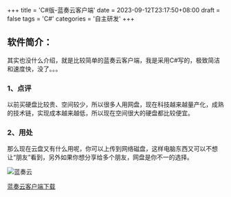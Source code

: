 +++
title = 'C#版-蓝奏云客户端'
date =  2023-09-12T23:17:50+08:00
draft = false
tags = 'C#'
categories = '自主研发'
+++

## 软件简介：
其实也没什么介绍，就是比较简单的蓝奏云客户端，我是采用C#写的，极致简洁和速度快，没了。。。

### 1、点评
以前买硬盘比较贵、空间较少，所以很多人用网盘，现在科技越来越量产化，成熟的技术链，实现成本越来越低，所以现在空间很大的硬盘都比较便宜。

### 2、用处
那么现在云盘又有什么用呢，你可以上传到网络磁盘，这样电脑东西又可以不想让“朋友”看到，另外如果你想分享给多个朋友，网盘是你不一的选择。

![蓝奏云](https://cos.hkfx.net/attachment/1694531393_99676c9a.jpg)

[蓝奏云客户端下载](https://cos.hkfx.net/attachment/1694531393_19829d3a.rar '蓝奏云')